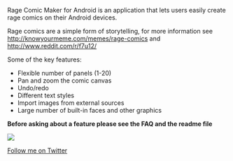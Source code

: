 Rage Comic Maker for Android is an application that lets users easily create rage comics on their Android devices.

Rage comics are a simple form of storytelling, for more information see http://knowyourmeme.com/memes/rage-comics and http://www.reddit.com/r/f7u12/

Some of the key features:
  * Flexible number of panels (1-20)
  * Pan and zoom the comic canvas
  * Undo/redo
  * Different text styles
  * Import images from external sources
  * Large number of built-in faces and other graphics


**Before asking about a feature please see the FAQ and the readme file**

<a href='http://market.android.com/details?id=com.tmarki.comicmaker'>
<img src='http://www.android.com/images/brand/60_avail_market_logo2.png' />
</a>

<a href='http://twitter.com/#!/TamasPlusPlus'>Follow me on Twitter</a>